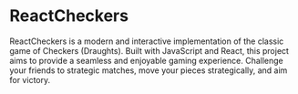 # ReactCheckers
ReactCheckers is a modern and interactive implementation of the classic game of Checkers (Draughts). Built with JavaScript and React, this project aims to provide a seamless and enjoyable gaming experience. Challenge your friends to strategic matches, move your pieces strategically, and aim for victory.
